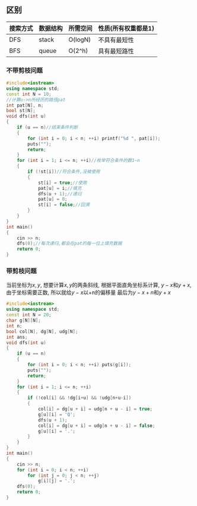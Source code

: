 ## 区别
|搜索方式|数据结构|所需空间|性质(所有权重都是1)|
|---|---|---|---|
|DFS|stack|O(logN)|不具有最短性|
|BFS|queue|O(2^h)|具有最短路性|

### 不带剪枝问题
```c++
#include<iostream>
using namespace std;
const int N = 10;
//计算u->n所经历的路径pat
int pat[N], n;
bool st[N];
void dfs(int u)
{
	if (u == n)//结束条件判断
	{
		for (int i = 0; i < n; ++i) printf("%d ", pat[i]);
		puts("");
		return;
	}
	for (int i = 1; i <= n; ++i)//枚举符合条件的数1~n
	{
		if (!st[i])//符合条件,没被使用
		{
			st[i] = true;//使用
			pat[u] = i;//填充
			dfs(u + 1);//递归
			pat[u] = 0;
			st[i] = false;//回溯
		}
	}
}
int main()
{
	cin >> n;
	dfs(0);//每次递归,都会在pat的每一位上填充数据
	return 0;
}
```
### 带剪枝问题
当前坐标为$x,y$, 想要计算$x,y$的两条斜线, 根据平面直角坐标系计算, $y-x$和$y+x$, 由于坐标需要正数, 所以就给$y-x$以+n的偏移量
最后为$y-x+n$和$y+x$

```c++
#include<iostream>
using namespace std;
const int N = 20;
char g[N][N];
int n;
bool col[N], dg[N], udg[N];
int ans;
void dfs(int u)
{
	if (u == n)
	{
		for (int i = 0; i < n; ++i) puts(g[i]);
		puts("");
		return;
	}
	for (int i = 1; i <= n; ++i)
	{
		if (!col[i] && !dg[i+u] && !udg[n+u-i])
		{
			col[i] = dg[u + i] = udg[n + u - i] = true;
			g[u][i] = 'Q';
			dfs(u + 1);
			col[i] = dg[u + i] = udg[n + u - i] = false;
			g[u][i] = '.';
		}
	}
}
int main()
{
	cin >> n;
	for (int i = 0; i < n; ++i)
		for (int j = 0; j < n; ++j)
			g[i][j] = '.';
	dfs(0);
	return 0;
}
```
